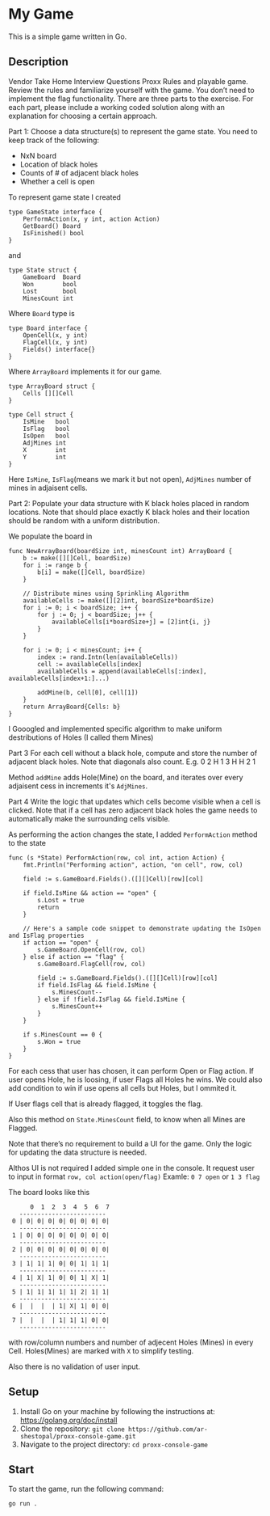 # My Game

This is a simple game written in Go.

## Description


Vendor Take Home Interview Questions
Proxx
Rules and playable game. Review the rules and familiarize yourself with the game. You don’t
need to implement the flag functionality.
There are three parts to the exercise. For each part, please include a working coded solution
along with an explanation for choosing a certain approach.

Part 1:
Choose a data structure(s) to represent the game state. You need to keep track of the following:
- NxN board
- Location of black holes
- Counts of # of adjacent black holes
- Whether a cell is open

To represent game state I created
```
type GameState interface {
	PerformAction(x, y int, action Action)
	GetBoard() Board
	IsFinished() bool
}
```
and
```
type State struct {
	GameBoard  Board
	Won        bool
	Lost       bool
	MinesCount int
```
Where `Board` type is
```
type Board interface {
	OpenCell(x, y int)
	FlagCell(x, y int)
	Fields() interface{}
}
```
Where ```ArrayBoard``` implements it for our game.

```
type ArrayBoard struct {
	Cells [][]Cell
}

type Cell struct {
	IsMine   bool
	IsFlag   bool
	IsOpen   bool
	AdjMines int
	X        int
	Y        int
}
```
Here `IsMine`, `IsFlag`(means we mark it but not open), `AdjMines` number of mines in adjaisent cells.

Part 2:
Populate your data structure with K black holes placed in random locations. Note that should
place exactly K black holes and their location should be random with a uniform distribution.

We populate the board in
```
func NewArrayBoard(boardSize int, minesCount int) ArrayBoard {
	b := make([][]Cell, boardSize)
	for i := range b {
		b[i] = make([]Cell, boardSize)
	}

	// Distribute mines using Sprinkling Algorithm
	availableCells := make([][2]int, boardSize*boardSize)
	for i := 0; i < boardSize; i++ {
		for j := 0; j < boardSize; j++ {
			availableCells[i*boardSize+j] = [2]int{i, j}
		}
	}

	for i := 0; i < minesCount; i++ {
		index := rand.Intn(len(availableCells))
		cell := availableCells[index]
		availableCells = append(availableCells[:index], availableCells[index+1:]...)

		addMine(b, cell[0], cell[1])
	}
	return ArrayBoard{Cells: b}
}
```
I Gooogled and implemented specific algorithm to make uniform destributions of Holes (I called them Mines)

Part 3
For each cell without a black hole, compute and store the number of adjacent black holes. Note
that diagonals also count. E.g.
0 2 H
1 3 H
H 2 1

Method `addMine` adds Hole(Mine) on the board, and iterates over every adjaisent cess in increments it's `AdjMines`.

Part 4
Write the logic that updates which cells become visible when a cell is clicked. Note that if a cell
has zero adjacent black holes the game needs to automatically make the surrounding cells
visible.

As performing the action changes the state, I added `PerformAction` method to the state
```
func (s *State) PerformAction(row, col int, action Action) {
	fmt.Println("Performing action", action, "on cell", row, col)

	field := s.GameBoard.Fields().([][]Cell)[row][col]

	if field.IsMine && action == "open" {
		s.Lost = true
		return
	}

	// Here's a sample code snippet to demonstrate updating the IsOpen and IsFlag properties
	if action == "open" {
		s.GameBoard.OpenCell(row, col)
	} else if action == "flag" {
		s.GameBoard.FlagCell(row, col)

		field := s.GameBoard.Fields().([][]Cell)[row][col]
		if field.IsFlag && field.IsMine {
			s.MinesCount--
		} else if !field.IsFlag && field.IsMine {
			s.MinesCount++
		}
	}

	if s.MinesCount == 0 {
		s.Won = true
	}
}
```
For each cess that user has chosen, it can perform Open or Flag action.
If user opens Hole, he is loosing, if user Flags all Holes he wins.
We could also add condition to win if use opens all cells but Holes, but I ommited it.

If User flags cell that is already flagged, it toggles the flag.

Also this method on `State.MinesCount` field, to know when all Mines are Flagged.

Note that there’s no requirement to build a UI for the game. Only the logic for updating the data structure is needed.

Althos UI is not required I added simple one in the console.
It request user to input in format `row, col action(open/flag)`
Examle: `0 7 open` or `1 3 flag`

The board looks like this
```
      0  1  2  3  4  5  6  7
   ------------------------
 0 | 0| 0| 0| 0| 0| 0| 0| 0|
   ------------------------
 1 | 0| 0| 0| 0| 0| 0| 0| 0|
   ------------------------
 2 | 0| 0| 0| 0| 0| 0| 0| 0|
   ------------------------
 3 | 1| 1| 1| 0| 0| 1| 1| 1|
   ------------------------
 4 | 1| X| 1| 0| 0| 1| X| 1|
   ------------------------
 5 | 1| 1| 1| 1| 1| 2| 1| 1|
   ------------------------
 6 |  |  |  | 1| X| 1| 0| 0|
   ------------------------
 7 |  |  |  | 1| 1| 1| 0| 0|
   ------------------------
```

with row/column numbers and number of adjecent Holes (Mines) in every Cell. Holes(Mines) are marked with `X` to simplify testing.

Also there is no validation of user input.

## Setup

1. Install Go on your machine by following the instructions at: https://golang.org/doc/install
2. Clone the repository: `git clone https://github.com/ar-shestopal/proxx-console-game.git`
3. Navigate to the project directory: `cd proxx-console-game`

## Start

To start the game, run the following command:
```
go run .
```